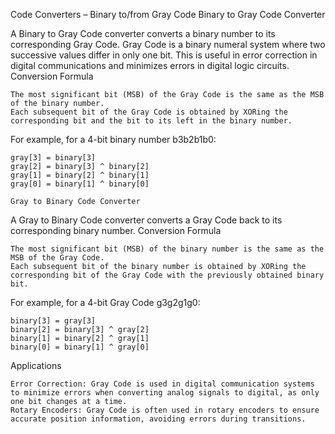 Code Converters – Binary to/from Gray Code
Binary to Gray Code Converter

A Binary to Gray Code converter converts a binary number to its corresponding Gray Code. Gray Code is a binary numeral system where two successive values differ in only one bit. This is useful in error correction in digital communications and minimizes errors in digital logic circuits.
Conversion Formula

    The most significant bit (MSB) of the Gray Code is the same as the MSB of the binary number.
    Each subsequent bit of the Gray Code is obtained by XORing the corresponding bit and the bit to its left in the binary number.

For example, for a 4-bit binary number b3b2b1b0:

    gray[3] = binary[3]
    gray[2] = binary[3] ^ binary[2]
    gray[1] = binary[2] ^ binary[1]
    gray[0] = binary[1] ^ binary[0]

    Gray to Binary Code Converter

A Gray to Binary Code converter converts a Gray Code back to its corresponding binary number.
Conversion Formula

    The most significant bit (MSB) of the binary number is the same as the MSB of the Gray Code.
    Each subsequent bit of the binary number is obtained by XORing the corresponding bit of the Gray Code with the previously obtained binary bit.

For example, for a 4-bit Gray Code g3g2g1g0:

    binary[3] = gray[3]
    binary[2] = binary[3] ^ gray[2]
    binary[1] = binary[2] ^ gray[1]
    binary[0] = binary[1] ^ gray[0]

Applications

    Error Correction: Gray Code is used in digital communication systems to minimize errors when converting analog signals to digital, as only one bit changes at a time.
    Rotary Encoders: Gray Code is often used in rotary encoders to ensure accurate position information, avoiding errors during transitions.
